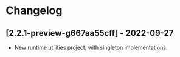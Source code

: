 # Changelog

<!-- Do not change the line immediately below this comment, the build system will replace it with the actual version and date. -->

## [2.2.1-preview-g667aa55cff] - 2022-09-27

- New runtime utilities project, with singleton implementations.